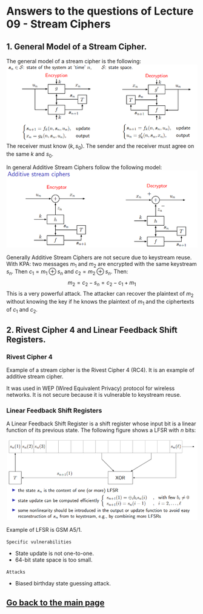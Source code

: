 # Answers to the questions of Lecture 09 - Stream Ciphers

## 1. General Model of a Stream Cipher.
The general model of a stream cipher is the following:
![Stream_Cipher](../Figures/Stream_Cipher.png)
The receiver must know $(k,s_0)$. The sender and the receiver must agree on the same $k$ and $s_0$.

In general Additive Stream Ciphers follow the following model:
![ASC](../Figures/ASC.png)

Generally Additive Stream Ciphers are not secure due to keystream reuse.
With KPA: two messages $m_1$ and $m_2$ are encrypted with the same keystream $s_n$. Then $c_1 = m_1 \oplus s_n$ and $c_2 = m_2 \oplus s_n$. Then:
$$
m_2 = c_2 - s_n = c_2 - c_1 + m_1
$$
This is a very powerful attack. The attacker can recover the plaintext of $m_2$ without knowing the key if he knows the plaintext of $m_1$ and the ciphertexts of $c_1$ and $c_2$.
## 2. Rivest Cipher 4 and Linear Feedback Shift Registers.

### Rivest Cipher 4
Example of a stream cipher is the Rivest Cipher 4 (RC4). It is an example of additive stream cipher.

It was used in WEP (Wired Equivalent Privacy) protocol for wireless networks. It is not secure because it is vulnerable to keystream reuse.

### Linear Feedback Shift Registers
A Linear Feedback Shift Register is a shift register whose input bit is a linear function of its previous state. The following figure shows a LFSR with $n$ bits:

![LFSR](../Figures/LFSR.png)

Example of LFSR is GSM A5/1. 

`Specific vulnerabilities`

- State update is not one-to-one. 
- 64-bit state space is too small.

`Attacks`
- Biased birthday state guessing attack.

## [Go back to the main page](../Possible_Questions.md)